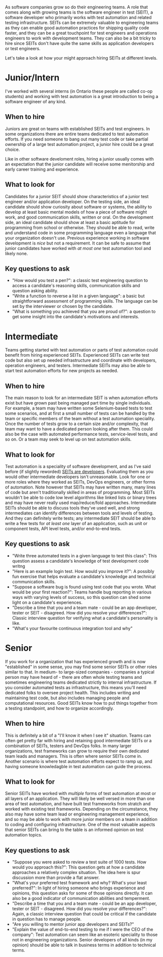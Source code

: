 As software companies grow so do their engineering teams. A role that comes along with growing teams is the software engineer in test (SEIT), a software developer who primarily works with test automation and related testing infrastructure. SEITs can be extremely valuable to engineering teams as they can enable good automation practices for shipping quality code faster, and they can be a great touchpoint for test engineers and operations engineers to work with development teams. They can also be a bit tricky to hire since SEITs don't have quite the same skills as application developers or test engineers. 

Let's take a look at how your might approach hiring SEITs at different levels.

# Junior/Intern

I've worked with several interns (in Ontario these people are called co-op students) and working with test automation is a great introduction to being a software engineer of any kind. 

## When to hire
Juniors are great on teams with established SEITs and test engineers. In some organizations there are entire teams dedicated to test automation efforts. If you need someone to bang out many test code or take partial ownership of a large test automation project, a junior hire could be a great choice.

Like in other software develoment roles, hiring a junior usually comes with an expectation that the junior candidate will receive some menitorship and early career training and experience.

## What to look for
Candidates for a junior SEIT should show characteristics of a junior test engineer and/or application developer. On the testing side, an ideal candidate should show curiosity about software or systems, the ability to develop at least basic mental models of how a piece of software might work, and good communication skills, written or oral. On the development side, an ideal candidate should show at least a basic aptitude for programming from school or otherwise. They should be able to read, write and understand code in some programming language even a language that your organization doesn't use. Previous experience working in software development is _nice_ but not a requirement. It can be safe to assume that junior candidates have worked with _at most one_ test automation tool and likely none.

## Key questions to ask
- "How would you test a pen?": a classic test engineering question to access a candidate's reasoning skills, communication skills and question asking ability.
- "Write a function to reverse a list in a given language": a basic but straightforward assessment of programming skills. The language can be set by the interviewer or chosen by the candidate.
- "What is something you achieved that you are proud of?": a question to get some insight into the candidate's motivations and interests.

# Intermediate
Teams getting started with test automation or parts of test automation could benefit from hiring experienced SEITs. Experienced SEITs can write test code but also set up needed infrastructure and coordinate with developers, operation engineers, and testers. Intermediate SEITs may also be able to start test automation efforts for new projects as needed.

## When to hire
The main reason to look for an intermediate SEIT is when automation efforts exist but have grown past being managed part time by single individuals. For example, a team may have written some Selenium-based tests to test some scenarios, and at first a small number of tests can be handled by the team or specific members of the team without a test automation speciality. Once the number of tests grow to a certain size and/or complexity, that team may want to have a dedicated person looking after them. This could also be the case with automated performance tests, service-level tests, and so on. Or a team may seek to level up on test automation skills. 

## What to look for
Test automation is a speciality of software development, and as I've said before (if slightly reworded) [SEITs are developers](https://simplythetest.tumblr.com/post/169623787610/test-developers-arent-testers). Evaluating them as you would other intermediate developers isn't unreasonable. Look for one or more roles where they worked as SEITs, DevOps engineers, or other forms of automation. Note however that SEITs may have written many, many lines of code but aren't traditionally skilled in areas of programming. Most SEITs wouldn't be able to code low level algorithms like linked lists or binary trees and may have never really used map/reduce/fold approaches. Intermediate SEITs should be able to discuss tools they've used well, and strong intermediates can identify differences between tools and levels of testing. And they can definitely write tests; any intermediate SEIT should be able to write a few tests for _at least one_ layer of an application, such as unit or component tests, API level tests, and/or end-to-end tests.

## Key questions to ask

- "Write three automated tests in a given language to test this class": This question assess a candidate's knowledge of test development code writng
- "Here is an example login test. How would you improve it?": A possibly fun exercise that helps evaluate a candidate's knowledge and technical communication skills.
- "Suppose a software bug is found using test code that you wrote. What would be your first reaction?": Teams handle bug reporting in various ways with varying levels of success, so this question can shed some light on a candidate's experiences.
- "Describe a time that you and a team mate - could be an app developer, tester or SEIT - disagreed. How did you resolve your differences?": Classic interview question for verifying what a candidate's personality is like.
- "What's your favourite continuous integration tool and why"

# Senior
If you work for a organization that has experienced growth and is now "established" in some sense, you may find some senior SEITs or other roles similar to that. In medium- to large-sized companies - companies a typical person may have heard of - there are often whole testing teams and sometimes engineering teams dedicated strictly to internal infrastructure. If you consider automated tests as infrastructure, this means you'll need dedicated folks to oversee project health. This includes writing and maintaining test code, but also includes managing people and computational resources. Good SEITs know how to put things together from a testing standpoint, and how to organize accordingly.

## When to hire
This is definitely a bit of a "I'll know it when I see it" situation. Teams can often get pretty far with hiring and retaining good intermediate SEITs or a combination of SEITs, testers and DevOps folks. In many larger organizations, test frameworks can grow to require their own dedicated team leads and managers. This is often where senior SEITs come in. Another scenario is where test automation efforts expect to ramp up, and having someone knowledagble in test automation can guide the process.

## What to look for
Senior SEITs have worked with _multiple_ forms of test automation at most or all layers of an application. They will likely be well versed in more than one area of test automation, and have built test frameworks from stratch and worked with existing test frameworks. Depending on the circumstance, they also may have some team lead or engineering management experience, and so may be able to work with more junior members on a team in addition to coding and configuring infrastructure. One of the most valuable aspects that senior SEITs can bring to the table is an informed opinion on test automation topics.   

## Key questions to ask
- "Suppose you were asked to review a test suite of 1000 tests. How would you approach this?": This question gets at how a candidate approaches a relatively complex situation. The idea here is spur discussion more than provide a flat answer. 
- "What's your preferred test framework and why? What's your least preferred?": In light of hiring someone who brings experience and opinions, this question asks for some of those opinions directly. It can also be a good indicator of communication abilities and temperment. 
- "Describe a time that you and a team mate - could be an app developer, tester or SEIT - disagreed. How did you resolve your differences?": Again, a classic interview question that could be critical if the candidate in question has to manage people.
- "Are you willing to mentor junior app developers and SEITs?"
- "Explain the value of end-to-end testing to me if I were the CEO of the company": Test automation can seem like an esoteric speciality to those not in engineering organizations. Senior developers of all kinds (in my opinion) should be able to talk in business terms in addition to technical terms.